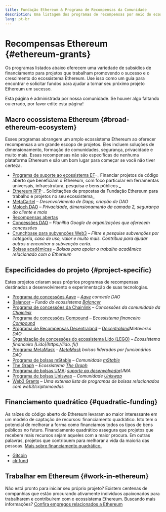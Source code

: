 ```yaml
---
title: Fundação Ethereum & Programa de Recompensas da Comunidade
description: Uma listagem dos programas de recompensas por meio do ecossistema Ethereum.
lang: pt-br
---
```


# Recompensas Ethereum {#ethereum-grants}

Os programas listados abaixo oferecem uma variedade de subsídios de financiamento para projetos que trabalham promovendo o sucesso e o crescimento do ecossistema Ethereum. Use isso como um guia para encontrar e solicitar fundos para ajudar a tornar seu próximo projeto Ethereum um sucesso.

Esta página é administrada por nossa comunidade. Se houver algo faltando ou errado, por favor edite esta página!

## Macro ecossistema Ethereum {#broad-ethereum-ecosystem}

Esses programas abrangem um amplo ecossistema Ethereum ao oferecer recompensas a um grande escopo de projetos. Eles incluem soluções de dimensionamento, formação de comunidades, segurança, privacidade e muito mais. Essas recompensas não são específicas de nenhuma plataforma Ethereum e são um bom lugar para começar se você não tiver certeza.

- [ Programa de suporte ao ecossistema EF](https://esp.ethereum.foundation)-_ Financiar projetos de código aberto que beneficiam o Ethereum, com foco particular em ferramentas universais, infraestrutura, pesquisa e bens públicos _
- [ Ethereum RFP](https://github.com/ethereum/requests-for-proposals)-_ Solicitações de propostas da Fundação Ethereum para trabalho e projetos no seu ecossistema_
- [MetaCartel](https://www.metacartel.org/grants/) – _Desenvolvimento de Dapp, criação de DAO_
- [Moloch DAO](https://www.molochdao.com/) – _Privacidade, dimensionamento da camada 2, segurança do cliente e mais_
- [Recompensas abertas](https://opengrants.com/explore)
- [Concessões DAO](https://docs.google.com/spreadsheets/d/1XHc-p_MHNRdjacc8uOEjtPoWL86olP4GyxAJOFO0zxY/edit#gid=0) – _Planilha Google de organizações que oferecem concessões_
- [Crunchbase para subvenções Web3](https://www.cryptoneur.xyz/web3-grants) – _Filtre e pesquise subvenções por categoria, caso de uso, valor e muito mais. Contribua para ajudar outros a encontrar a subvenção certa._
- [Bolsas acadêmicas](https://esp.ethereum.foundation/academic-grants) – _Bolsas para apoiar o trabalho acadêmico relacionado com o Ethereum_

## Especificidades do projeto {#project-specific}

Estes projetos criaram seus próprios programas de recompensas destinados a desenvolvimento e experimentação de suas tecnologias.

- [Programa de concessões Aave](https://aavegrants.org/) – _[Aave](https://aave.com/) concede DAO_
- [Balancer](https://balancergrants.notion.site/Balancer-Community-Grants-23e562c5bc4347cd8304637bff0058e6) – _Fundo do ecossistema [Balancer](https://balancer.fi/)_
- [Programa de concessões da Chainlink](https://chain.link/community/grants) – _Concessões da comunidade da [Chainlink](https://chain.link/)_
- [Programa de concessões Compound](https://compoundgrants.org/) – _Ecossistema financeiro [Compound](https://compound.finance/)_
- [Programa de Recompensas Decentraland](https://governance.decentraland.org/grants/) – _[Decentraland](https://decentraland.org/)Metaverso DAO_
- [Organização de concessões do ecossistema Lido (LEGO)](https://lego.lido.fi/) – _Ecossistema financeiro [Lido](https://lido. fi/)_
- [Programa MetaMask](https://metamaskgrants.org/) - _[MetaMask](https://metamask.io/) bolsas lideradas por funcionários DAO_
- [Programa de bolsas mStable](https://docs.mstable.org/advanced/grants-program) – _Comunidade [mStable](https://mstable.org/)_
- [The Graph](https://airtable.com/shrdfvnFvVch3IOVm) – _Ecossistema [The Graph](https://thegraph.com/)_
- [Programa de bolsas UMA](https://grants.umaproject.org/): _[suporte ao desenvolvedor](https://umaproject.org/)UMA_
- [Programa de bolsas Uniswap](https://www.unigrants.org/) – _Comunidade [Uniswap](https://uniswap.org/)_
- [Web3 Grants](https://web3grants.net) – _Uma extensa lista de programas de bolsas relacionados com web3/criptomoedas_

## Financiamento quadrático {#quadratic-funding}

As raízes do código aberto do Ethereum levaram ao maior interessante em um modelo de captação de recursos: financiamento quadrático. Isto tem o potencial de melhorar a forma como financiamos todos os tipos de bens públicos no futuro. Financiamento quadrático assegura que projetos que recebem mais recursos sejam aqueles com a maior procura. Em outras palavras, projetos que contribuem para melhorar a vida da maioria das pessoas. [Mais sobre financiamento quadrático.](/defi/#quadratic-funding)

- [Gitcoin](https://gitcoin.co/grants)
- [clr.fund](https://clr.fund/)

## Trabalhar em Ethereum {#work-in-ethereum}

Não está pronto para iniciar seu próprio projeto? Existem centenas de companhias que estão procurando ativamente indivíduos apaixonados para trabalharem e contribuírem com o ecossistema Ethereum. Buscando mais informações? [Confira empregos relacionados a Ethereum](/community/get-involved/#ethereum-jobs)

